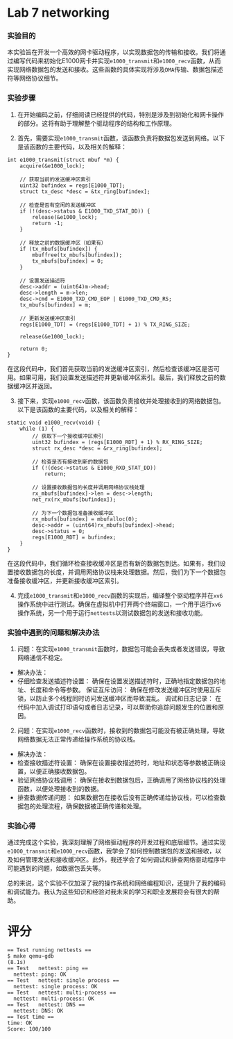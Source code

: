 # Lab 7 networking

### 实验目的
本实验旨在开发一个高效的网卡驱动程序，以实现数据包的传输和接收。我们将通过编写代码来初始化E1000网卡并实现`e1000_transmit`和`e1000_recv`函数，从而实现网络数据包的发送和接收。这些函数的具体实现将涉及`DMA`传输、数据包描述符等网络协议细节。

### 实验步骤
1. 在开始编码之前，仔细阅读已经提供的代码，特别是涉及到初始化和网卡操作的部分。这将有助于理解整个驱动程序的结构和工作原理。

2. 首先，需要实现`e1000_transmit`函数，该函数负责将数据包发送到网络。以下是该函数的主要代码，以及相关的解释：
```
int e1000_transmit(struct mbuf *m) {
    acquire(&e1000_lock);

    // 获取当前的发送缓冲区索引
    uint32 bufindex = regs[E1000_TDT];
    struct tx_desc *desc = &tx_ring[bufindex];

    // 检查是否有空闲的发送缓冲区
    if (!(desc->status & E1000_TXD_STAT_DD)) {
        release(&e1000_lock);
        return -1;
    }

    // 释放之前的数据缓冲区（如果有）
    if (tx_mbufs[bufindex]) {
        mbuffree(tx_mbufs[bufindex]);
        tx_mbufs[bufindex] = 0;
    }

    // 设置发送描述符
    desc->addr = (uint64)m->head;
    desc->length = m->len;
    desc->cmd = E1000_TXD_CMD_EOP | E1000_TXD_CMD_RS;
    tx_mbufs[bufindex] = m;

    // 更新发送缓冲区索引
    regs[E1000_TDT] = (regs[E1000_TDT] + 1) % TX_RING_SIZE;

    release(&e1000_lock);

    return 0;
}
```

在这段代码中，我们首先获取当前的发送缓冲区索引，然后检查该缓冲区是否可用。如果可用，我们设置发送描述符并更新缓冲区索引。最后，我们释放之前的数据缓冲区并返回。

3. 接下来，实现`e1000_recv`函数，该函数负责接收并处理接收到的网络数据包。以下是该函数的主要代码，以及相关的解释：
```
static void e1000_recv(void) {
    while (1) {
        // 获取下一个接收缓冲区索引
        uint32 bufindex = (regs[E1000_RDT] + 1) % RX_RING_SIZE;
        struct rx_desc *desc = &rx_ring[bufindex];

        // 检查是否有接收到新的数据包
        if (!(desc->status & E1000_RXD_STAT_DD))
            return;

        // 设置接收数据包的长度并调用网络协议栈处理
        rx_mbufs[bufindex]->len = desc->length;
        net_rx(rx_mbufs[bufindex]);

        // 为下一个数据包准备接收缓冲区
        rx_mbufs[bufindex] = mbufalloc(0);
        desc->addr = (uint64)rx_mbufs[bufindex]->head;
        desc->status = 0;
        regs[E1000_RDT] = bufindex;
    }
}
```

在这段代码中，我们循环检查接收缓冲区是否有新的数据包到达。如果有，我们设置接收数据包的长度，并调用网络协议栈来处理数据。然后，我们为下一个数据包准备接收缓冲区，并更新接收缓冲区索引。

4. 完成`e1000_transmit`和`e1000_recv`函数的实现后，编译整个驱动程序并在`xv6`操作系统中进行测试。确保在虚拟机中打开两个终端窗口，一个用于运行`xv6`操作系统，另一个用于运行`nettests`以测试数据包的发送和接收功能。

### 实验中遇到的问题和解决办法
1. 问题：在实现`e1000_transmit`函数时，数据包可能会丢失或者发送错误，导致网络通信不稳定。
- 解决办法：
- 仔细检查发送描述符设置： 确保在设置发送描述符时，正确地指定数据包的地址、长度和命令等参数。
保证互斥访问： 确保在修改发送缓冲区时使用互斥锁，以防止多个线程同时访问发送缓冲区而导致混乱。
调试和日志记录： 在代码中加入调试打印语句或者日志记录，可以帮助你追踪问题发生的位置和原因。

2. 问题：在实现`e1000_recv`函数时，接收到的数据包可能没有被正确处理，导致网络数据无法正常传递给操作系统的协议栈。
- 解决办法：
- 检查接收描述符设置： 确保在设置接收描述符时，地址和状态等参数被正确设置，以便正确接收数据包。
- 验证网络协议栈调用： 确保在接收到数据包后，正确调用了网络协议栈的处理函数，以便处理接收到的数据。
- 排查数据传递问题： 如果数据包在接收后没有正确传递给协议栈，可以检查数据包的处理流程，确保数据被正确传递和处理。


### 实验心得
通过完成这个实验，我深刻理解了网络驱动程序的开发过程和底层细节。通过实现`e1000_transmit`和`e1000_recv`函数，我学会了如何控制数据包的发送和接收，以及如何管理发送和接收缓冲区。此外，我还学会了如何调试和排查网络驱动程序中可能遇到的问题，如数据包丢失等。

总的来说，这个实验不仅加深了我的操作系统和网络编程知识，还提升了我的编码和调试能力。我认为这些知识和经验对我未来的学习和职业发展将会有很大的帮助。

# 评分
```
== Test running nettests == 
$ make qemu-gdb
(8.1s) 
== Test   nettest: ping == 
  nettest: ping: OK 
== Test   nettest: single process == 
  nettest: single process: OK 
== Test   nettest: multi-process == 
  nettest: multi-process: OK 
== Test   nettest: DNS == 
  nettest: DNS: OK 
== Test time == 
time: OK 
Score: 100/100
```